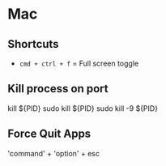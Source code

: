 # Mac

## Shortcuts

* `cmd + ctrl + f` = Full screen toggle

## Kill process on port

kill ${PID}
sudo kill ${PID}
sudo kill -9 ${PID}

## Force Quit Apps

'command' + 'option' + esc